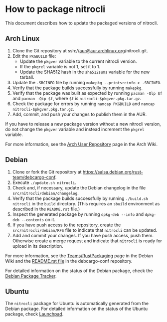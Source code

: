 How to package nitrocli
=======================

This document describes how to update the packaged versions of nitrocli.

Arch Linux
----------

1. Clone the Git repository at ssh://aur@aur.archlinux.org/nitrocli.git.
2. Edit the `PKGBUILD` file:
   - Update the `pkgver` variable to the current nitrocli version.
   - If the `pkgrel` variable is not 1, set it to 1.
   - Update the SHA512 hash in the `sha512sums` variable for the new tarball.
3. Update the `.SRCINFO` file by running `makepkg --printsrcinfo > .SRCINFO`.
4. Verify that the package builds successfully by running `makepkg`.
5. Verify that the package was built as expected by running `pacman -Qlp $f`
   and `pacman -Qip $f`, where `$f` is `nitrocli-$pkgver.pkg.tar.gz`.
6. Check the package for errors by running `namcap PKGBUILD` and `namcap
   nitrocli-$pkgver.pkg.tar.gz`.
7. Add, commit, and push your changes to publish them in the AUR.

If you have to release a new package version without a new nitrocli version,
do not change the `pkgver` variable and instead increment the `pkgrel`
variable.

For more information, see the [Arch User Repository][] page in the Arch Wiki.

Debian
------

1. Clone or fork the Git repository at
   https://salsa.debian.org/rust-team/debcargo-conf.
2. Execute `./update.sh nitrocli`.
3. Check and, if necessary, update the Debian changelog in the file
   `src/nitrocli/debian/changelog`.
4. Verify that the package builds successfully by running `./build.sh nitrocli`
   in the `build` directory.  (This requires an `sbuild` environment as
   described in the `README.rst` file.)
5. Inspect the generated package by running `dpkg-deb --info` and `dpkg-deb
   --contents` on it.
6. If you have push access to the repository, create the
   `src/nitrocli/debian/RFS` file to indicate that `nitrocli` can be updated.
7. Add and commit your changes.  If you have push access, push them.
   Otherwise create a merge request and indicate that `nitrocli` is ready for
   upload in its description.

For more information, see the [Teams/RustPackaging][] page in the Debian Wiki
and the [README.rst file][] in the debcargo-conf repository.

For detailed information on the status of the Debian package, check the [Debian
Package Tracker][].

Ubuntu
------

The `nitrocli` package for Ubuntu is automatically generated from the Debian
package.  For detailed information on the status of the Ubuntu package, check
[Launchpad][].

[Arch User Repository]: https://wiki.archlinux.org/index.php/Arch_User_Repository
[Teams/RustPackaging]: https://wiki.debian.org/Teams/RustPackaging
[README.rst file]: https://salsa.debian.org/rust-team/debcargo-conf/blob/master/README.rst
[Debian Package Tracker]: https://tracker.debian.org/pkg/rust-nitrocli
[Launchpad]: https://launchpad.net/ubuntu/+source/rust-nitrocli
